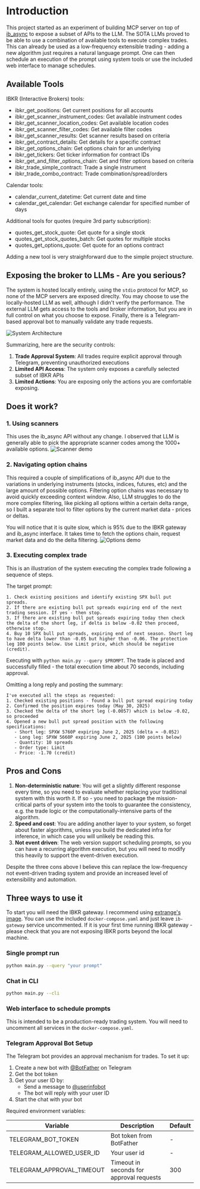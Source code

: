 # Introduction

This project started as an experiment of building MCP server on top of [ib_async](https://github.com/ib-api-reloaded/ib_async) to expose a subset of APIs to the LLM. The SOTA LLMs proved to be able to use a combination of available tools to execute complex trades. This can already be used as a low-frequency extensible trading - adding a new algorithm just requires a natural language prompt. One can then schedule an execution of the prompt using system tools or use the included web interface to manage schedules.

## Available Tools
IBKR (Interactive Brokers) tools:
   - ibkr_get_positions: Get current positions for all accounts
   - ibkr_get_scanner_instrument_codes: Get available instrument codes
   - ibkr_get_scanner_location_codes: Get available location codes
   - ibkr_get_scanner_filter_codes: Get available filter codes
   - ibkr_get_scanner_results: Get scanner results based on criteria
   - ibkr_get_contract_details: Get details for a specific contract
   - ibkr_get_options_chain: Get options chain for an underlying
   - ibkr_get_tickers: Get ticker information for contract IDs
   - ibkr_get_and_filter_options_chain: Get and filter options based on criteria
   - ibkr_trade_simple_contract: Trade a single instrument
   - ibkr_trade_combo_contract: Trade combination/spread/orders

Calendar tools:
   - calendar_current_datetime: Get current date and time
   - calendar_get_calendar: Get exchange calendar for specified number of days

Additional tools for quotes (require 3rd party subscription):
   - quotes_get_stock_quote: Get quote for a single stock
   - quotes_get_stock_quotes_batch: Get quotes for multiple stocks
   - quotes_get_options_quote: Get quote for an options contract

Adding a new tool is very straighforward due to the simple project structure.

## Exposing the broker to LLMs - Are you serious?

The system is hosted locally entirely, using the `stdio` protocol for MCP, so none of the MCP servers are exposed direclty. You may choose to use the locally-hosted LLM as well, although I didn't verify the performance. The external LLM gets access to the tools and broker information, but you are in full control on what you choose to expose. Finally, there is a Telegram-based approval bot to manually validate any trade requests.

![System Architecture](docs/diagram.png)

Summarizing, here are the security controls:

1. **Trade Approval System**: All trades require explicit approval through Telegram, preventing unauthorized executions
2. **Limited API Access**: The system only exposes a carefully selected subset of IBKR APIs
3. **Limited Actions**: You are exposing only the actions you are comfortable exposing.

## Does it work?

### 1. Using scanners
This uses the ib_async API without any change. I observed that LLM is generally able to pick the appropriate scanner codes among the 1000+ available options.
![Scanner demo](docs/scanners.gif)

### 2. Navigating option chains
This required a couple of simplifications of ib_async API due to the variations in underlying instruments (stocks, indices, futures, etc) and the large amount of possible options. Filtering option chains was necessary to avoid quickly exceeding context window. Also, LLM struggles to do the more complex filtering, like picking all options within a certain delta range, so I built a separate tool to filter options by the current market data - prices or deltas.

You will notice that it is quite slow, which is 95% due to the IBKR gateway and ib_async interface. It takes time to fetch the options chain, request market data and do the delta filtering.
![Options demo](docs/options.gif)

### 3. Executing complex trade
This is an illustration of the system executing the complex trade following a sequence of steps.

The target prompt:
```
1. Check existing positions and identify existing SPX bull put spreads.
2. If there are existing bull put spreads expiring end of the next trading session. If yes - then stop.
3. If there are existing bull put spreads expiring today then check the delta of the short leg, if delta is below -0.02 then proceed, otherwise stop.
4. Buy 10 SPX bull put spreads, expiring end of next season. Short leg to have delta lower than -0.05 but higher than -0.06. The protection leg 100 points below. Use Limit price, which should be negative (credit).
```

Executing with `python main.py --query $PROMPT`. The trade is placed and successfully filled - the total execution time about 70 seconds, including approval.

Omitting a long reply and posting the summary:

```
I've executed all the steps as requested:
1. Checked existing positions - found a bull put spread expiring today
2. Confirmed the position expires today (May 30, 2025)
3. Checked the delta of the short leg (-0.0057) which is below -0.02, so proceeded
4. Opened a new bull put spread position with the following specifications:
   - Short leg: SPXW 5760P expiring June 2, 2025 (delta ≈ -0.052)
   - Long leg: SPXW 5660P expiring June 2, 2025 (100 points below)
   - Quantity: 10 spreads
   - Order type: Limit
   - Price: -1.70 (credit)
```

## Pros and Cons

1. **Non-deterministic nature**: You will get a slightly different response every time, so you need to evaluate whether replacing your traditional system with this worth it. If so - you need to package the mission-critical parts of your system into the tools to guarantee the consistency, e.g. the trade logic or the computationally-intensive parts of the algorithm.
2. **Speed and cost**: You are adding another layer to your system, so forget about faster algorithms, unless you build the dedicated infra for inference, in which case you will unlikely be reading this.
3. **Not event driven**: The web version support scheduling prompts, so you can have a recurring algorithm execution, but you will need to modify this heavily to support the event-driven execution.

Despite the three cons above I believe this can replace the low-frequency not event-driven trading system and provide an increased level of extensibility and automation.


## Three ways to use it

To start you will need the IBKR gateway. I recommend using [extrange's image](https://github.com/extrange/ibkr-docker). You can use the included `docker-compose.yaml` and just leave `ib-gateway` service uncommented. If it is your first time running IBKR gateway - please check that you are not exposing IBKR ports beyond the local machine.

### Single prompt run
```bash
python main.py --query "your prompt"
```

### Chat in CLI
```bash
python main.py --cli
```

### Web interface to schedule prompts
This is intended to be a production-ready trading system. You will need to uncomment all services in the `docker-compose.yaml`.

### Telegram Approval Bot Setup

The Telegram bot provides an approval mechanism for trades. To set it up:

1. Create a new bot with [@BotFather](https://t.me/botfather) on Telegram
2. Get the bot token
3. Get your user ID by:
   - Send a message to [@userinfobot](https://t.me/userinfobot)
   - The bot will reply with your user ID
4. Start the chat with your bot

Required environment variables:

| Variable | Description | Default |
|----------|-------------|---------|
| TELEGRAM_BOT_TOKEN | Bot token from BotFather | - |
| TELEGRAM_ALLOWED_USER_ID | Your user id | - |
| TELEGRAM_APPROVAL_TIMEOUT | Timeout in seconds for approval requests | 300 |
